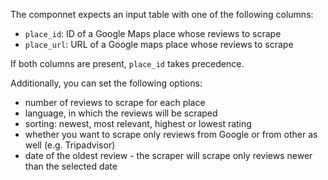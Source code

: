 The componnet expects an input table with one of the following columns:
- `place_id`: ID of a Google Maps place whose reviews to scrape
- `place_url`: URL of a Google maps place whose reviews to scrape

If both columns are present, `place_id` takes precedence.

Additionally, you can set the following options:
- number of reviews to scrape for each place
- language, in which the reviews will be scraped
- sorting: newest, most relevant, highest or lowest rating
- whether you want to scrape only reviews from Google or from other as well (e.g. Tripadvisor)
- date of the oldest review - the scraper will scrape only reviews newer than the selected date
